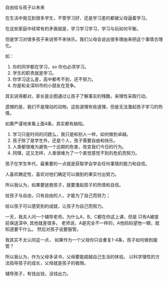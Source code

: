 自由给与孩子以未来

在生活中我见到很多学生，不管学习好、还是学习差的都被父母逼着学习。

在这些家庭中经常有的矛盾就是，学习学习学习，学习与玩如何平衡。

但是学习对很多孩子来说带不来快乐。我们父母会说出很多理由来把这个事情合理化。

如：
1. 你的同学都在学习，so 你也必须学习。
2. 学生的职责就是学习。
3. 你学习这么差，高中都考不到，还不努力。
4. 你是和全深圳市的小朋友在竞争。


其实说得都对。家长是企图通过让孩子了解事实的残酷，来理性采取行动。


遗憾的是，我们不是理动的动物。这些道理有些道理，但是无法激起孩子学习的热情。

如果严谨地来看上面4条，其实都有缺陷。
1. 学习只是时间的问题么，我只是和别人一样，如何做到卓越。
2. 孩子除了是学生外，还是个人，孩子需要自由和快乐。
3. 人类都很难为避免一个远期的危害，改变我们今日的行为。
4. 同理，这又怎样，人类很难为了一个直觉感觉不到的危机而努力。

孩子在学生年代，最重要的一点就是获取学会学会任何事情的能力和自信。

人喜欢确定性，喜欢对他们确定可以摘到的果实付出努力。

所以我认为，如果要拯救孩子，就要激起孩子的热情和自信。

给孩子与自由，只有自由的人，才能为了自己而努力；

给以孩子可以感受到的成就，让孩子为自己而努力。


一天，我夫人问一个辅导老师。为什么A，B，C都在你这上课，但是
只有A被提前保送深中, 其他就差很多。
老师说，A是完全不一样的，A他妈妈望他一眼，就知道要干什么。
然后对孩子说要服管。

我其实不太认同这一点， 如果作为一个父母你只会重复1-4条，孩子如何做到服管？

所以我认为，作为父母多读书，父母要能超越自己生活的体验。
以科学理性的方法指导孩子的成长，父母就是孩子的极限。

辅导孩子，有钱出钱，没钱出力。






